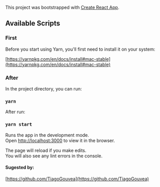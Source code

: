 This project was bootstrapped with [Create React App](https://github.com/facebook/create-react-app).

## Available Scripts

### First

Before you start using Yarn, you'll first need to install it on your system:

[https://yarnpkg.com/en/docs/install#mac-stable](https://yarnpkg.com/en/docs/install#mac-stable)

### After

In the project directory, you can run:

### `yarn`

After run:

### `yarn start`

Runs the app in the development mode.<br>
Open [http://localhost:3000](http://localhost:3000) to view it in the browser.

The page will reload if you make edits.<br>
You will also see any lint errors in the console.

#### Sugested by:

[https://github.com/TiagoGouvea](https://github.com/TiagoGouvea)
